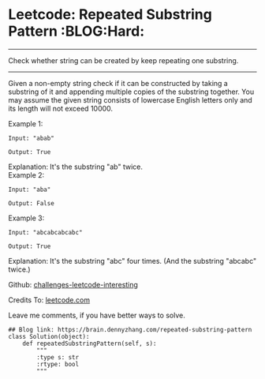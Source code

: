 # Leetcode: Repeated Substring Pattern     :BLOG:Hard:


---

Check whether string can be created by keep repeating one substring.  

---

Given a non-empty string check if it can be constructed by taking a substring of it and appending multiple copies of the substring together. You may assume the given string consists of lowercase English letters only and its length will not exceed 10000.  

Example 1:  

    Input: "abab"
    
    Output: True

Explanation: It's the substring "ab" twice.  
Example 2:  

    Input: "aba"
    
    Output: False

Example 3:  

    Input: "abcabcabcabc"
    
    Output: True

Explanation: It's the substring "abc" four times. (And the substring "abcabc" twice.)  

Github: [challenges-leetcode-interesting](https://github.com/DennyZhang/challenges-leetcode-interesting/tree/master/repeated-substring-pattern)  

Credits To: [leetcode.com](https://leetcode.com/problems/repeated-substring-pattern/description/)  

Leave me comments, if you have better ways to solve.  

    ## Blog link: https://brain.dennyzhang.com/repeated-substring-pattern
    class Solution(object):
        def repeatedSubstringPattern(self, s):
            """
            :type s: str
            :rtype: bool
            """